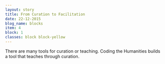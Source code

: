 ```yaml
---
layout: story
title: From Curation to Facilitation
date: 22-12-2015
blog_name: blocks
item: 4
block: 1
classes: block block-yellow
---
```

There are many tools for curation or teaching. Coding the Humanities builds a tool that teaches through curation.